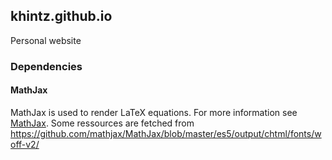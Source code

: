 ## khintz.github.io
Personal website

### Dependencies

#### MathJax
MathJax is used to render LaTeX equations. For more information see [MathJax](https://www.mathjax.org/).
Some ressources are fetched from https://github.com/mathjax/MathJax/blob/master/es5/output/chtml/fonts/woff-v2/